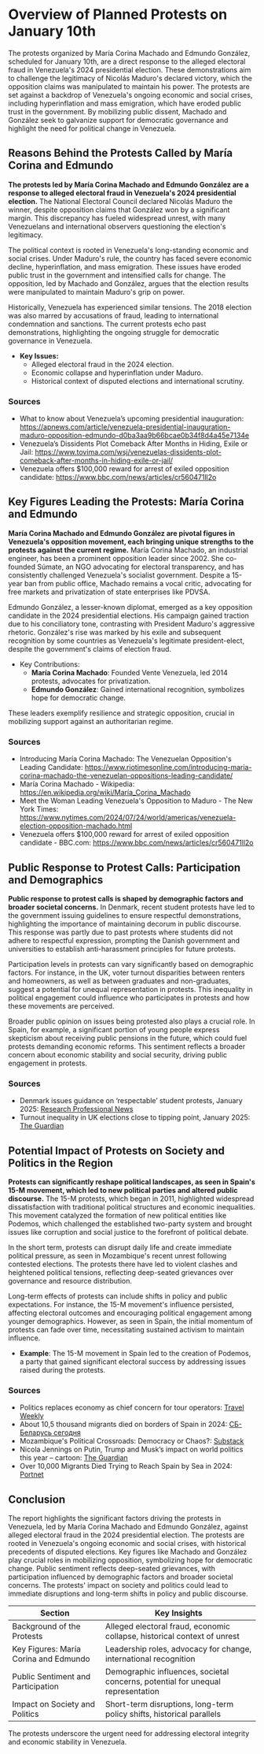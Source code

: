 # Overview of Planned Protests on January 10th

The protests organized by María Corina Machado and Edmundo González, scheduled for January 10th, are a direct response to the alleged electoral fraud in Venezuela's 2024 presidential election. These demonstrations aim to challenge the legitimacy of Nicolás Maduro's declared victory, which the opposition claims was manipulated to maintain his power. The protests are set against a backdrop of Venezuela's ongoing economic and social crises, including hyperinflation and mass emigration, which have eroded public trust in the government. By mobilizing public dissent, Machado and González seek to galvanize support for democratic governance and highlight the need for political change in Venezuela.

## Reasons Behind the Protests Called by María Corina and Edmundo

**The protests led by María Corina Machado and Edmundo González are a response to alleged electoral fraud in Venezuela's 2024 presidential election.** The National Electoral Council declared Nicolás Maduro the winner, despite opposition claims that González won by a significant margin. This discrepancy has fueled widespread unrest, with many Venezuelans and international observers questioning the election's legitimacy.

The political context is rooted in Venezuela's long-standing economic and social crises. Under Maduro's rule, the country has faced severe economic decline, hyperinflation, and mass emigration. These issues have eroded public trust in the government and intensified calls for change. The opposition, led by Machado and González, argues that the election results were manipulated to maintain Maduro's grip on power.

Historically, Venezuela has experienced similar tensions. The 2018 election was also marred by accusations of fraud, leading to international condemnation and sanctions. The current protests echo past demonstrations, highlighting the ongoing struggle for democratic governance in Venezuela.

- **Key Issues:**
  - Alleged electoral fraud in the 2024 election.
  - Economic collapse and hyperinflation under Maduro.
  - Historical context of disputed elections and international scrutiny.

### Sources
- What to know about Venezuela’s upcoming presidential inauguration: https://apnews.com/article/venezuela-presidential-inauguration-maduro-opposition-edmundo-d0ba3aa9b66bcae0b34f8d4a45e7134e
- Venezuela’s Dissidents Plot Comeback After Months in Hiding, Exile or Jail: https://www.tovima.com/wsj/venezuelas-dissidents-plot-comeback-after-months-in-hiding-exile-or-jail/
- Venezuela offers $100,000 reward for arrest of exiled opposition candidate: https://www.bbc.com/news/articles/cr560471ll2o

## Key Figures Leading the Protests: María Corina and Edmundo

**María Corina Machado and Edmundo González are pivotal figures in Venezuela's opposition movement, each bringing unique strengths to the protests against the current regime.** María Corina Machado, an industrial engineer, has been a prominent opposition leader since 2002. She co-founded Súmate, an NGO advocating for electoral transparency, and has consistently challenged Venezuela's socialist government. Despite a 15-year ban from public office, Machado remains a vocal critic, advocating for free markets and privatization of state enterprises like PDVSA.

Edmundo González, a lesser-known diplomat, emerged as a key opposition candidate in the 2024 presidential elections. His campaign gained traction due to his conciliatory tone, contrasting with President Maduro's aggressive rhetoric. González's rise was marked by his exile and subsequent recognition by some countries as Venezuela's legitimate president-elect, despite the government's claims of election fraud.

* Key Contributions:
  - **María Corina Machado**: Founded Vente Venezuela, led 2014 protests, advocates for privatization.
  - **Edmundo González**: Gained international recognition, symbolizes hope for democratic change.

These leaders exemplify resilience and strategic opposition, crucial in mobilizing support against an authoritarian regime.

### Sources
- Introducing María Corina Machado: The Venezuelan Opposition's Leading Candidate: https://www.riotimesonline.com/introducing-maria-corina-machado-the-venezuelan-oppositions-leading-candidate/
- María Corina Machado - Wikipedia: https://en.wikipedia.org/wiki/María_Corina_Machado
- Meet the Woman Leading Venezuela's Opposition to Maduro - The New York Times: https://www.nytimes.com/2024/07/24/world/americas/venezuela-election-opposition-machado.html
- Venezuela offers $100,000 reward for arrest of exiled opposition candidate - BBC.com: https://www.bbc.com/news/articles/cr560471ll2o

## Public Response to Protest Calls: Participation and Demographics

**Public response to protest calls is shaped by demographic factors and broader societal concerns.** In Denmark, recent student protests have led to the government issuing guidelines to ensure respectful demonstrations, highlighting the importance of maintaining decorum in public discourse. This response was partly due to past protests where students did not adhere to respectful expression, prompting the Danish government and universities to establish anti-harassment principles for future protests.

Participation levels in protests can vary significantly based on demographic factors. For instance, in the UK, voter turnout disparities between renters and homeowners, as well as between graduates and non-graduates, suggest a potential for unequal representation in protests. This inequality in political engagement could influence who participates in protests and how these movements are perceived.

Broader public opinion on issues being protested also plays a crucial role. In Spain, for example, a significant portion of young people express skepticism about receiving public pensions in the future, which could fuel protests demanding economic reforms. This sentiment reflects a broader concern about economic stability and social security, driving public engagement in protests.

### Sources
- Denmark issues guidance on ‘respectable’ student protests, January 2025: [Research Professional News](https://www.researchprofessionalnews.com/rr-news-europe-nordics-2025-1-denmark-issues-guidance-on-respectable-student-protests/)
- Turnout inequality in UK elections close to tipping point, January 2025: [The Guardian](https://www.theguardian.com/politics/2025/jan/01/turnout-inequality-uk-elections-close-to-tipping-point-ippr)

## Potential Impact of Protests on Society and Politics in the Region

**Protests can significantly reshape political landscapes, as seen in Spain's 15-M movement, which led to new political parties and altered public discourse.** The 15-M protests, which began in 2011, highlighted widespread dissatisfaction with traditional political structures and economic inequalities. This movement catalyzed the formation of new political entities like Podemos, which challenged the established two-party system and brought issues like corruption and social justice to the forefront of political debate.

In the short term, protests can disrupt daily life and create immediate political pressure, as seen in Mozambique's recent unrest following contested elections. The protests there have led to violent clashes and heightened political tensions, reflecting deep-seated grievances over governance and resource distribution.

Long-term effects of protests can include shifts in policy and public expectations. For instance, the 15-M movement's influence persisted, affecting electoral outcomes and encouraging political engagement among younger demographics. However, as seen in Spain, the initial momentum of protests can fade over time, necessitating sustained activism to maintain influence.

- **Example**: The 15-M movement in Spain led to the creation of Podemos, a party that gained significant electoral success by addressing issues raised during the protests.

### Sources
- Politics replaces economy as chief concern for tour operators: [Travel Weekly](https://www.travelweekly.com/Travel-News/Tour-Operators/Politics-chief-concern-USTOA-poll)
- About 10,5 thousand migrants died on borders of Spain in 2024: [СБ-Беларусь сегодня](https://www.sb.by/en/about-10-5-thousand-migrants-died-on-borders-of-spain-in-2024.html)
- Mozambique's Political Crossroads: Democracy or Chaos?: [Substack](https://geopoliticsunplugged.substack.com/p/mozambiques-political-crossroads?utm_campaign=post&utm_medium=web)
- Nicola Jennings on Putin, Trump and Musk’s impact on world politics this year – cartoon: [The Guardian](https://www.theguardian.com/commentisfree/picture/2025/jan/01/nicola-jennings-vladimir-putin-donald-trump-elon-musk-cartoon)
- Over 10,000 Migrants Died Trying to Reach Spain by Sea in 2024: [Portnet](https://portnet.gr/over-10000-migrants-died-trying-to-reach-spain-by-sea-in-2024/)

## Conclusion

The report highlights the significant factors driving the protests in Venezuela, led by María Corina Machado and Edmundo González, against alleged electoral fraud in the 2024 presidential election. The protests are rooted in Venezuela's ongoing economic and social crises, with historical precedents of disputed elections. Key figures like Machado and González play crucial roles in mobilizing opposition, symbolizing hope for democratic change. Public sentiment reflects deep-seated grievances, with participation influenced by demographic factors and broader societal concerns. The protests' impact on society and politics could lead to immediate disruptions and long-term shifts in policy and public discourse.

| Section                          | Key Insights                                                                 |
|----------------------------------|------------------------------------------------------------------------------|
| Background of the Protests       | Alleged electoral fraud, economic collapse, historical context of unrest     |
| Key Figures: María Corina and Edmundo | Leadership roles, advocacy for change, international recognition             |
| Public Sentiment and Participation| Demographic influences, societal concerns, potential for unequal representation|
| Impact on Society and Politics   | Short-term disruptions, long-term policy shifts, historical parallels        |

The protests underscore the urgent need for addressing electoral integrity and economic stability in Venezuela.